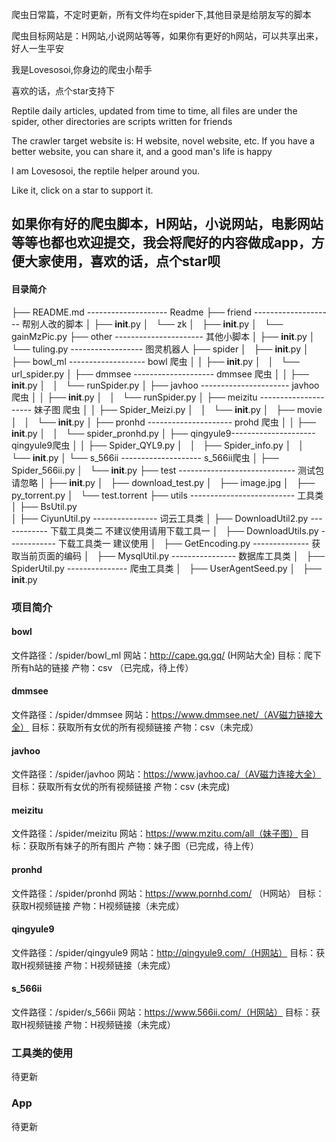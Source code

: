 爬虫日常篇，不定时更新，所有文件均在spider下,其他目录是给朋友写的脚本

爬虫目标网站是：H网站,小说网站等等，如果你有更好的h网站，可以共享出来，好人一生平安

我是Lovesosoi,你身边的爬虫小帮手

喜欢的话，点个star支持下

Reptile daily articles, updated from time to time, all files are under the spider, other directories are scripts written for friends

The crawler target website is: H website, novel website, etc. If you have a better website, you can share it, and a good man's life is happy

I am Lovesosoi, the reptile helper around you.

Like it, click on a star to support it.

## 如果你有好的爬虫脚本，H网站，小说网站，电影网站等等也都也欢迎提交，我会将爬好的内容做成app，方便大家使用，喜欢的话，点个star呗

#### 目录简介

├── README.md  -------------------- Readme
├── friend     -------------------- 帮别人改的脚本
│   ├── __init__.py
│   └── zk
│       ├── __init__.py
│       └── gainMzPic.py
├── other     ---------------------- 其他小脚本
│   ├── __init__.py
│   └── tuling.py ------------------ 图灵机器人
├── spider
│   ├── __init__.py
│   ├── bowl_ml  ------------------- bowl 爬虫
│   │   ├── __init__.py
│   │   └── url_spider.py
│   ├── dmmsee  -------------------- dmmsee 爬虫
│   │   ├── __init__.py
│   │   └── runSpider.py
│   ├── javhoo ---------------------- javhoo 爬虫
│   │   ├── __init__.py
│   │   └── runSpider.py
│   ├── meizitu --------------------- 妹子图 爬虫
│   │   ├── Spider_Meizi.py
│   │   └── __init__.py
│   ├── movie
│   │   └── __init__.py
│   ├── pronhd   --------------------- prohd 爬虫
│   │   ├── __init__.py
│   │   └── spider_pronhd.py
│   ├── qingyule9--------------------- qingyule9爬虫
│   │   ├── Spider_QYL9.py
│   │   ├── Spider_info.py
│   │   └── __init__.py
│   └── s_566ii  -------------------- s_566ii爬虫
│       ├── Spider_566ii.py
│       └── __init__.py
├── test ----------------------------- 测试包请忽略
│   ├── __init__.py
│   ├── download_test.py
│   ├── image.jpg
│   ├── py_torrent.py
│   └── test.torrent
├── utils  -------------------------- 工具类
│   ├── BsUtil.py  
│   ├── CiyunUtil.py ---------------- 词云工具类
│   ├── DownloadUtil2.py ------------ 下载工具类二 不建议使用请用下载工具一
│   ├── DownloadUtils.py ------------ 下载工具类一 建议使用
│   ├── GetEncoding.py -------------- 获取当前页面的编码
│   ├── MysqlUtil.py ---------------- 数据库工具类
│   ├── SpiderUtil.py --------------- 爬虫工具类
│   ├── UserAgentSeed.py 
│   ├── __init__.py


### 项目简介

#### bowl
文件路径：/spider/bowl_ml
网站：http://cape.gq.gq/ (H网站大全)
目标：爬下所有h站的链接
产物：csv （已完成，待上传）

#### dmmsee
文件路径：/spider/dmmsee
网站：https://www.dmmsee.net/（AV磁力链接大全）
目标：获取所有女优的所有视频链接
产物：csv（未完成）

#### javhoo
文件路径：/spider/javhoo
网站：https://www.javhoo.ca/（AV磁力连接大全）
目标：获取所有女优的所有视频链接
产物：csv (未完成)

#### meizitu
文件路径：/spider/meizitu
网站：https://www.mzitu.com/all（妹子图）
目标：获取所有妹子的所有图片
产物：妹子图（已完成，待上传）

#### pronhd
文件路径：/spider/pronhd
网站：https://www.pornhd.com/ （H网站）
目标：获取H视频链接
产物：H视频链接（未完成）

#### qingyule9
文件路径：/spider/qingyule9
网站：http://qingyule9.com/（H网站）
目标：获取H视频链接
产物：H视频链接（未完成）

#### s_566ii
文件路径：/spider/s_566ii
网站：https://www.566ii.com/（H网站）
目标：获取H视频链接
产物：H视频链接（未完成）

### 工具类的使用

待更新

### App

待更新
